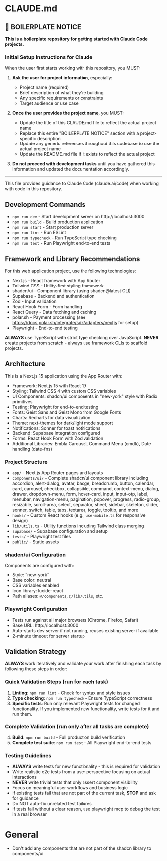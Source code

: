 # CLAUDE.md

## 🚀 BOILERPLATE NOTICE

**This is a boilerplate repository for getting started with Claude Code projects.**

### Initial Setup Instructions for Claude

When the user first starts working with this repository, you MUST:

1. **Ask the user for project information**, especially:
   - Project name (required)
   - Brief description of what they're building
   - Any specific requirements or constraints
   - Target audience or use case

2. **Once the user provides the project name**, you MUST:
   - Update the title of this CLAUDE.md file to reflect the actual project name
   - Replace this entire "BOILERPLATE NOTICE" section with a project-specific description
   - Update any generic references throughout this codebase to use the actual project name
   - Update the README.md file if it exists to reflect the actual project

3. **Do not proceed with development tasks** until you have gathered this information and updated the documentation accordingly.

---

This file provides guidance to Claude Code (claude.ai/code) when working with code in this repository.

## Development Commands

- `npm run dev` - Start development server on http://localhost:3000
- `npm run build` - Build production application
- `npm run start` - Start production server
- `npm run lint` - Run ESLint
- `npm run typecheck` - Run TypeScript type checking
- `npm run test` - Run Playwright end-to-end tests

## Framework and Library Recommendations

For this web application project, use the following technologies:

- Next.js - React framework with App Router
- Tailwind CSS - Utility-first styling framework
- shadcn/ui - Component library (using shadcn@latest CLI)
- Supabase - Backend and authentication
- Zod - Input validation
- React Hook Form - Form handling
- React Query - Data fetching and caching
- polar.sh - Payment processing (see https://docs.polar.sh/integrate/sdk/adapters/nextjs for setup)
- Playwright - End-to-end testing

**ALWAYS** use TypeScript with strict type checking over JavaScript.
**NEVER** create projects from scratch - always use framework CLIs to scaffold projects.

## Architecture

This is a Next.js 15 application using the App Router with:

- Framework: Next.js 15 with React 19
- Styling: Tailwind CSS 4 with custom CSS variables
- UI Components: shadcn/ui components in "new-york" style with Radix primitives
- Testing: Playwright for end-to-end testing
- Fonts: Geist Sans and Geist Mono from Google Fonts
- Charts: Recharts for data visualization
- Theme: next-themes for dark/light mode support
- Notifications: Sonner for toast notifications
- Backend: Supabase integration configured
- Forms: React Hook Form with Zod validation
- Additional Libraries: Embla Carousel, Command Menu (cmdk), Date handling (date-fns)

### Project Structure

- `app/` - Next.js App Router pages and layouts
- `components/ui/` - Complete shadcn/ui component library including accordion, alert-dialog, avatar, badge, breadcrumb, button, calendar, card, carousel, checkbox, collapsible, command, context-menu, dialog, drawer, dropdown-menu, form, hover-card, input, input-otp, label, menubar, navigation-menu, pagination, popover, progress, radio-group, resizable, scroll-area, select, separator, sheet, sidebar, skeleton, slider, sonner, switch, table, tabs, textarea, toggle, tooltip, and more
- `hooks/` - Custom React hooks (e.g., `use-mobile.ts` for responsive design)
- `lib/utils.ts` - Utility functions including Tailwind class merging
- `supabase/` - Supabase configuration and setup
- `tests/` - Playwright test files
- `public/` - Static assets

### shadcn/ui Configuration

Components are configured with:
- Style: "new-york"
- Base color: neutral
- CSS variables enabled
- Icon library: lucide-react
- Path aliases: `@/components`, `@/lib/utils`, etc.

### Playwright Configuration
- Tests run against all major browsers (Chrome, Firefox, Safari)
- Base URL: http://localhost:3000
- Auto-starts dev server if not running, reuses existing server if available
- 2-minute timeout for server startup

## Validation Strategy

**ALWAYS** work iteratively and validate your work after finishing each task by following these steps in order:

### Quick Validation Steps (run for each task)
1. **Linting**: `npm run lint` - Check for syntax and style issues
2. **Type checking**: `npm run typecheck` - Ensure TypeScript correctness    
3. **Specific tests**: Run only relevant Playwright tests for changed functionality. If you implemented new functionality, write tests for it and run them.

### Complete Validation (run only after all tasks are complete)
4. **Build**: `npm run build` - Full production build verification
5. **Complete test suite**: `npm run test` - All Playwright end-to-end tests

### Testing Guidelines
- **ALWAYS** write tests for new functionality - this is required for validation
- Write realistic e2e tests from a user perspective focusing on actual interactions
- **NEVER** write trivial tests that only assert component visibility
- Focus on meaningful user workflows and business logic
- If existing tests fail that are not part of the current task, **STOP** and ask for guidance
- Do NOT auto-fix unrelated test failures
- If tests fail without a clear reason, use playwright mcp to debug the test in a real browser

# General
- Don't add any components that are not part of the shadcn library to components/ui